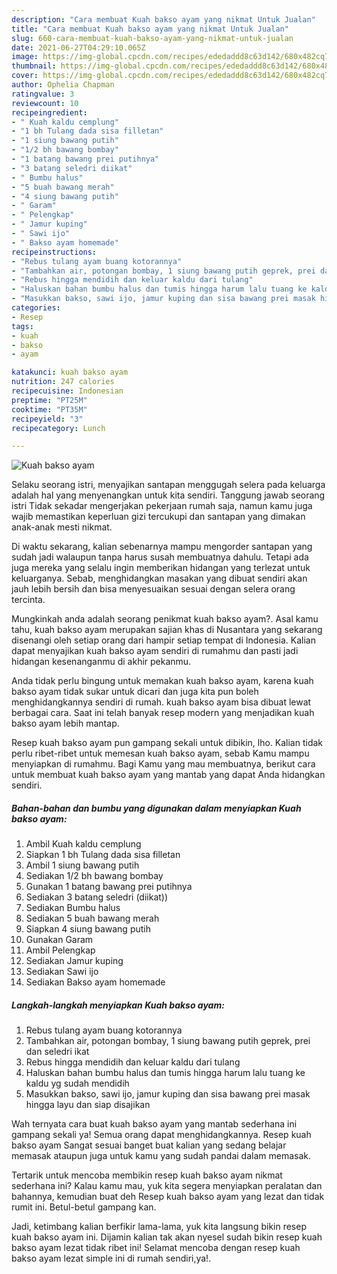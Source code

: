 ```yaml
---
description: "Cara membuat Kuah bakso ayam yang nikmat Untuk Jualan"
title: "Cara membuat Kuah bakso ayam yang nikmat Untuk Jualan"
slug: 660-cara-membuat-kuah-bakso-ayam-yang-nikmat-untuk-jualan
date: 2021-06-27T04:29:10.065Z
image: https://img-global.cpcdn.com/recipes/ededaddd8c63d142/680x482cq70/kuah-bakso-ayam-foto-resep-utama.jpg
thumbnail: https://img-global.cpcdn.com/recipes/ededaddd8c63d142/680x482cq70/kuah-bakso-ayam-foto-resep-utama.jpg
cover: https://img-global.cpcdn.com/recipes/ededaddd8c63d142/680x482cq70/kuah-bakso-ayam-foto-resep-utama.jpg
author: Ophelia Chapman
ratingvalue: 3
reviewcount: 10
recipeingredient:
- " Kuah kaldu cemplung"
- "1 bh Tulang dada sisa filletan"
- "1 siung bawang putih"
- "1/2 bh bawang bombay"
- "1 batang bawang prei putihnya"
- "3 batang seledri diikat"
- " Bumbu halus"
- "5 buah bawang merah"
- "4 siung bawang putih"
- " Garam"
- " Pelengkap"
- " Jamur kuping"
- " Sawi ijo"
- " Bakso ayam homemade"
recipeinstructions:
- "Rebus tulang ayam buang kotorannya"
- "Tambahkan air, potongan bombay, 1 siung bawang putih geprek, prei dan seledri ikat"
- "Rebus hingga mendidih dan keluar kaldu dari tulang"
- "Haluskan bahan bumbu halus dan tumis hingga harum lalu tuang ke kaldu yg sudah mendidih"
- "Masukkan bakso, sawi ijo, jamur kuping dan sisa bawang prei masak hingga layu dan siap disajikan"
categories:
- Resep
tags:
- kuah
- bakso
- ayam

katakunci: kuah bakso ayam 
nutrition: 247 calories
recipecuisine: Indonesian
preptime: "PT25M"
cooktime: "PT35M"
recipeyield: "3"
recipecategory: Lunch

---
```



![Kuah bakso ayam](https://img-global.cpcdn.com/recipes/ededaddd8c63d142/680x482cq70/kuah-bakso-ayam-foto-resep-utama.jpg)

Selaku seorang istri, menyajikan santapan menggugah selera pada keluarga adalah hal yang menyenangkan untuk kita sendiri. Tanggung jawab seorang istri Tidak sekadar mengerjakan pekerjaan rumah saja, namun kamu juga wajib memastikan keperluan gizi tercukupi dan santapan yang dimakan anak-anak mesti nikmat.

Di waktu  sekarang, kalian sebenarnya mampu mengorder santapan yang sudah jadi walaupun tanpa harus susah membuatnya dahulu. Tetapi ada juga mereka yang selalu ingin memberikan hidangan yang terlezat untuk keluarganya. Sebab, menghidangkan masakan yang dibuat sendiri akan jauh lebih bersih dan bisa menyesuaikan sesuai dengan selera orang tercinta. 



Mungkinkah anda adalah seorang penikmat kuah bakso ayam?. Asal kamu tahu, kuah bakso ayam merupakan sajian khas di Nusantara yang sekarang disenangi oleh setiap orang dari hampir setiap tempat di Indonesia. Kalian dapat menyajikan kuah bakso ayam sendiri di rumahmu dan pasti jadi hidangan kesenanganmu di akhir pekanmu.

Anda tidak perlu bingung untuk memakan kuah bakso ayam, karena kuah bakso ayam tidak sukar untuk dicari dan juga kita pun boleh menghidangkannya sendiri di rumah. kuah bakso ayam bisa dibuat lewat berbagai cara. Saat ini telah banyak resep modern yang menjadikan kuah bakso ayam lebih mantap.

Resep kuah bakso ayam pun gampang sekali untuk dibikin, lho. Kalian tidak perlu ribet-ribet untuk memesan kuah bakso ayam, sebab Kamu mampu menyiapkan di rumahmu. Bagi Kamu yang mau membuatnya, berikut cara untuk membuat kuah bakso ayam yang mantab yang dapat Anda hidangkan sendiri.

<!--inarticleads1-->

##### Bahan-bahan dan bumbu yang digunakan dalam menyiapkan Kuah bakso ayam:

1. Ambil  Kuah kaldu cemplung
1. Siapkan 1 bh Tulang dada sisa filletan
1. Ambil 1 siung bawang putih
1. Sediakan 1/2 bh bawang bombay
1. Gunakan 1 batang bawang prei putihnya
1. Sediakan 3 batang seledri (diikat))
1. Sediakan  Bumbu halus
1. Sediakan 5 buah bawang merah
1. Siapkan 4 siung bawang putih
1. Gunakan  Garam
1. Ambil  Pelengkap
1. Sediakan  Jamur kuping
1. Sediakan  Sawi ijo
1. Sediakan  Bakso ayam homemade




<!--inarticleads2-->

##### Langkah-langkah menyiapkan Kuah bakso ayam:

1. Rebus tulang ayam buang kotorannya
1. Tambahkan air, potongan bombay, 1 siung bawang putih geprek, prei dan seledri ikat
1. Rebus hingga mendidih dan keluar kaldu dari tulang
1. Haluskan bahan bumbu halus dan tumis hingga harum lalu tuang ke kaldu yg sudah mendidih
1. Masukkan bakso, sawi ijo, jamur kuping dan sisa bawang prei masak hingga layu dan siap disajikan




Wah ternyata cara buat kuah bakso ayam yang mantab sederhana ini gampang sekali ya! Semua orang dapat menghidangkannya. Resep kuah bakso ayam Sangat sesuai banget buat kalian yang sedang belajar memasak ataupun juga untuk kamu yang sudah pandai dalam memasak.

Tertarik untuk mencoba membikin resep kuah bakso ayam nikmat sederhana ini? Kalau kamu mau, yuk kita segera menyiapkan peralatan dan bahannya, kemudian buat deh Resep kuah bakso ayam yang lezat dan tidak rumit ini. Betul-betul gampang kan. 

Jadi, ketimbang kalian berfikir lama-lama, yuk kita langsung bikin resep kuah bakso ayam ini. Dijamin kalian tak akan nyesel sudah bikin resep kuah bakso ayam lezat tidak ribet ini! Selamat mencoba dengan resep kuah bakso ayam lezat simple ini di rumah sendiri,ya!.


